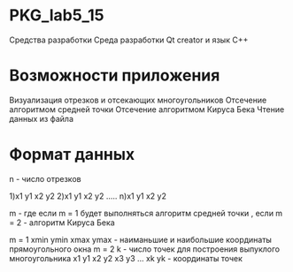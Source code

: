 # PKG_lab5_15
Средства разработки
Среда разработки Qt creator и язык C++

# Возможности приложения
Визуализация отрезков и отсекающих многоугольников
Отсечение алгоритмом средней точки
Отсечение алгоритмом Кируса Бека
Чтение данных из файла
# Формат данных
n - число отрезков

1)x1 y1 x2 y2
2)x1 y1 x2 y2
.....
n)x1 y1 x2 y2

m - где если m = 1 будет выполняться алгоритм средней точки , если m = 2 - алгоритм Кируса Бека

m = 1
xmin ymin xmax ymax - наиманьшие и наибольшие координаты прямоугольного окна
m = 2
k - число точек для построения выпуклого многоугольника
x1 y1
x2 y2
x3 y3
...
xk yk - координаты точек
